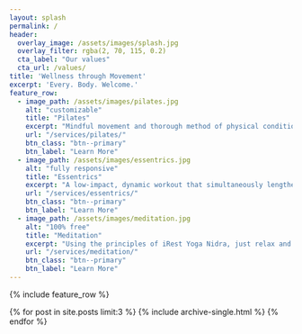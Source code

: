 ```yaml
---
layout: splash
permalink: /
header:
  overlay_image: /assets/images/splash.jpg
  overlay_filter: rgba(2, 70, 115, 0.2)
  cta_label: "Our values"
  cta_url: /values/
title: 'Wellness through Movement'
excerpt: 'Every. Body. Welcome.'
feature_row:
  - image_path: /assets/images/pilates.jpg
    alt: "customizable"
    title: "Pilates"
    excerpt: "Mindful movement and thorough method of physical conditioning that delivers profound results."
    url: "/services/pilates/"
    btn_class: "btn--primary"
    btn_label: "Learn More"
  - image_path: /assets/images/essentrics.jpg
    alt: "fully responsive"
    title: "Essentrics"
    excerpt: "A low-impact, dynamic workout that simultaneously lengthens and strengthens every muscle in the body."
    url: "/services/essentrics/"
    btn_class: "btn--primary"
    btn_label: "Learn More"
  - image_path: /assets/images/meditation.jpg
    alt: "100% free"
    title: "Meditation"
    excerpt: "Using the principles of iRest Yoga Nidra, just relax and listen along."
    url: "/services/meditation/"
    btn_class: "btn--primary"
    btn_label: "Learn More"
---
```


{% include feature_row %}

{% for post in site.posts limit:3 %}
    {% include archive-single.html %}
{% endfor %}

